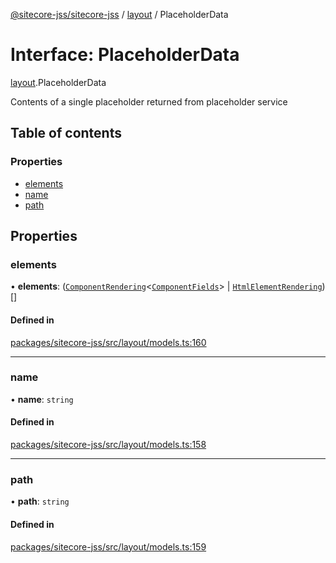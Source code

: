 [@sitecore-jss/sitecore-jss](../README.md) / [layout](../modules/layout.md) / PlaceholderData

# Interface: PlaceholderData

[layout](../modules/layout.md).PlaceholderData

Contents of a single placeholder returned from placeholder service

## Table of contents

### Properties

- [elements](layout.PlaceholderData.md#elements)
- [name](layout.PlaceholderData.md#name)
- [path](layout.PlaceholderData.md#path)

## Properties

### elements

• **elements**: ([`ComponentRendering`](layout.ComponentRendering.md)\<[`ComponentFields`](layout.ComponentFields.md)\> \| [`HtmlElementRendering`](layout.HtmlElementRendering.md))[]

#### Defined in

[packages/sitecore-jss/src/layout/models.ts:160](https://github.com/Sitecore/jss/blob/ff173d88b/packages/sitecore-jss/src/layout/models.ts#L160)

___

### name

• **name**: `string`

#### Defined in

[packages/sitecore-jss/src/layout/models.ts:158](https://github.com/Sitecore/jss/blob/ff173d88b/packages/sitecore-jss/src/layout/models.ts#L158)

___

### path

• **path**: `string`

#### Defined in

[packages/sitecore-jss/src/layout/models.ts:159](https://github.com/Sitecore/jss/blob/ff173d88b/packages/sitecore-jss/src/layout/models.ts#L159)
